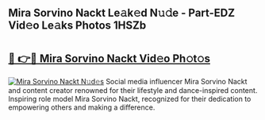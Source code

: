 ## Mira Sorvino Nackt Le𝚊k𝚎d N𝚞𝚍e - Part-EDZ Vid𝚎o Le𝚊ks Photos 1HSZb

# <h2><a href="http://fb4jdmv.evod.top/?m=Mira+Sorvino+Nackt">🔗 👉🔴 Mira Sorvino Nackt Vid𝚎o Ph𝚘t𝚘s</a></h2>

[![Mira Sorvino Nackt N𝚞d𝚎s](https://i.imgur.com/8V9OHl7.gif)](http://fb4jdmv.evod.top/?m=Mira+Sorvino+Nackt)
Social media influencer Mira Sorvino Nackt and content creator renowned for their lifestyle and dance-inspired content. Inspiring role model Mira Sorvino Nackt, recognized for their dedication to empowering others and making a difference. 
